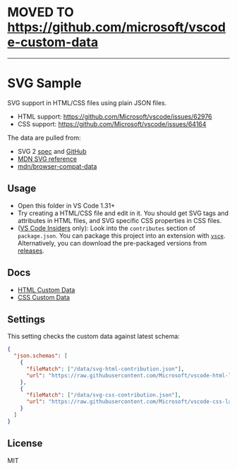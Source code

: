 # MOVED TO https://github.com/microsoft/vscode-custom-data

---

# SVG Sample

SVG support in HTML/CSS files using plain JSON files.

- HTML support: https://github.com/Microsoft/vscode/issues/62976
- CSS support: https://github.com/Microsoft/vscode/issues/64164

The data are pulled from:

- SVG 2 [spec](https://www.w3.org/TR/SVG2/) and [GitHub](https://github.com/w3c/svgwg)
- [MDN SVG reference](https://developer.mozilla.org/en-US/docs/Web/SVG)
- [mdn/browser-compat-data](https://github.com/mdn/browser-compat-data)

## Usage

- Open this folder in VS Code 1.31+
- Try creating a HTML/CSS file and edit in it. You should get SVG tags and attributes in HTML files, and SVG specific CSS properties in CSS files.
- ([VS Code Insiders](https://code.visualstudio.com/insiders/) only): Look into the `contributes` section of `package.json`. You can package this project into an extension with [`vsce`](https://code.visualstudio.com/api/working-with-extensions/publishing-extension#vsce). Alternatively, you can download the pre-packaged versions from [releases](https://github.com/octref/svg-data/releases).

## Docs

- [HTML Custom Data](https://github.com/Microsoft/vscode-html-languageservice/blob/master/docs/customData.md)
- [CSS Custom Data](https://github.com/Microsoft/vscode-css-languageservice/blob/master/docs/customData.md)

## Settings

This setting checks the custom data against latest schema:

```json
{
  "json.schemas": [
    {
      "fileMatch": ["/data/svg-html-contribution.json"],
      "url": "https://raw.githubusercontent.com/Microsoft/vscode-html-languageservice/master/docs/customData.schema.json"
    },
    {
      "fileMatch": ["/data/svg-css-contribution.json"],
      "url": "https://raw.githubusercontent.com/Microsoft/vscode-css-languageservice/master/docs/customData.schema.json"
    }
  ]
}
```

## License

MIT
